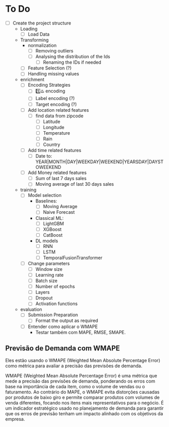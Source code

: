 # To Do

- [ ] Create the project structure
  - Loading
    - [ ] Load Data
  - Transforming
    - normalization
      - [ ] Removing outliers
      - [ ] Analysing the distribution of the Ids
        - [ ] Renaming the IDs if needed
    - [ ] Feature Selection (?)
    - [ ] Handling missing values
  - enrichment
    - [ ] Encoding Strategies
      - [ ] 1️⃣♨️ encoding
      - [ ] Label encoding (?)
      - [ ] Target encoding (?)
    - [ ] Add location related features
      - [ ] find data from zipcode
        - [ ] Latitude
        - [ ] Longitude
        - [ ] Temperature
        - [ ] Rain
        - [ ] Country
    - [ ] Add time related features
      - [ ] Date to: YEAR|MONTH|DAY|WEEKDAY|WEEKEND|YEARSDAY|DAYSTOWEEKEND
    - [ ] Add Money related features
      - [ ] Sum of last 7 days sales
      - [ ] Moving average of last 30 days sales
  - training
    - [ ] Model selection
      - Baselines:
        - [ ] Moving Average
        - [ ] Naive Forecast
      - Classical ML:
        - [ ] LightGBM
        - [ ] XGBoost
        - [ ] CatBoost
      - DL models
        - [ ] RNN
        - [ ] LSTM
        - [ ] TemporalFusionTransformer
    - [ ] Change parameters
      - [ ] Window size
      - [ ] Learning rate
      - [ ] Batch size
      - [ ] Number of epochs
      - [ ] Layers
      - [ ] Dropout
      - [ ] Activation functions
  - evaluation
    - [ ] Submission Preparation
      - [ ] Format the output as required
    - [ ] Entender como aplicar o WMAPE
      - Testar também com MAPE, RMSE, SMAPE.

## Previsão de Demanda com WMAPE

Eles estão usando o WMAPE (Weighted Mean Absolute Percentage Error) como métrica para avaliar a precisão das previsões de demanda.

WMAPE (Weighted Mean Absolute Percentage Error) é uma métrica que mede a precisão das previsões de demanda, ponderando os erros com base na importância de cada item, como o volume de vendas ou o faturamento. Ao contrário do MAPE, o WMAPE evita distorções causadas por produtos de baixo giro e permite comparar produtos com volumes de venda diferentes, focando nos itens mais representativos para o negócio. É um indicador estratégico usado no planejamento de demanda para garantir que os erros de previsão tenham um impacto alinhado com os objetivos da empresa.
